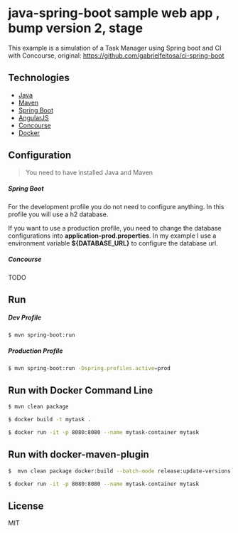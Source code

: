 # java-spring-boot sample web app , bump version 2, stage

This example is a simulation of a Task Manager using Spring boot and CI with Concourse, original: https://github.com/gabrielfeitosa/ci-spring-boot

## Technologies

* [Java](http://www.oracle.com/technetwork/java/javase/downloads/index.html)
* [Maven](https://maven.apache.org/)
* [Spring Boot](http://projects.spring.io/spring-boot/)
* [AngularJS](https://angularjs.org/)
* [Concourse](https://concourse.ci/)
* [Docker](http://docker.com/)

## Configuration

> You need to have installed Java and Maven

##### Spring Boot

  For the development profile you do not need to configure anything. In this profile you will use a h2 database.

  If you want to use a production profile, you need to change the database configurations into __application-prod.properties__. In my example I use a environment variable __${DATABASE_URL}__ to configure the database url.

##### Concourse

  TODO

## Run

##### Dev Profile

```sh
$ mvn spring-boot:run
```

##### Production Profile

```sh
$ mvn spring-boot:run -Dspring.profiles.active=prod
```

## Run with Docker Command Line

```sh
$ mvn clean package
```

```sh
$ docker build -t mytask .
```

```sh
$ docker run -it -p 8080:8080 --name mytask-container mytask
```

## Run with docker-maven-plugin

```sh
$  mvn clean package docker:build --batch-mode release:update-versions
```

```sh
$ docker run -it -p 8080:8080 --name mytask-container mytask
```

License
----

MIT
